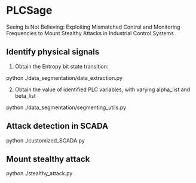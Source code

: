 # PLCSage
Seeing Is Not Believing: Exploiting Mismatched Control and Monitoring Frequencies to Mount Stealthy Attacks in Industrial Control Systems


## Identify physical signals
1. Obtain the Entropy bit state transition: 

python ./data_segmentation/data_extraction.py

2. Obtain the value of identified PLC variables, with varying alpha_list and beta_list

python ./data_segmentation/segmenting_utils.py

## Attack detection in SCADA

python ./customized_SCADA.py


## Mount stealthy attack 

python ./stealthy_attack.py


